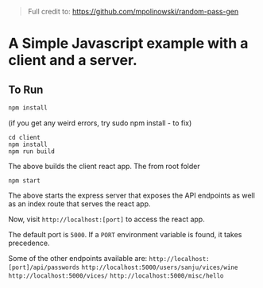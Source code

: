 > Full credit to: https://github.com/mpolinowski/random-pass-gen

# A Simple Javascript example with a client and a server.

## To Run

```javascript
npm install
```

(if you get any weird errors, try sudo npm install - to fix)

```
cd client
npm install
npm run build
```

The above builds the client react app.
The from root folder

```
npm start
```

The above starts the express server that exposes the API endpoints as well as an index route that serves the react app.

Now, visit `http://localhost:[port]` to access the react app.

The default port is `5000`. If a `PORT` environment variable is found, it takes precedence.

Some of the other endpoints available are:
`http://localhost:[port]/api/passwords`
`http://localhost:5000/users/sanju/vices/wine`
`http://localhost:5000/vices/`
`http://localhost:5000/misc/hello`
